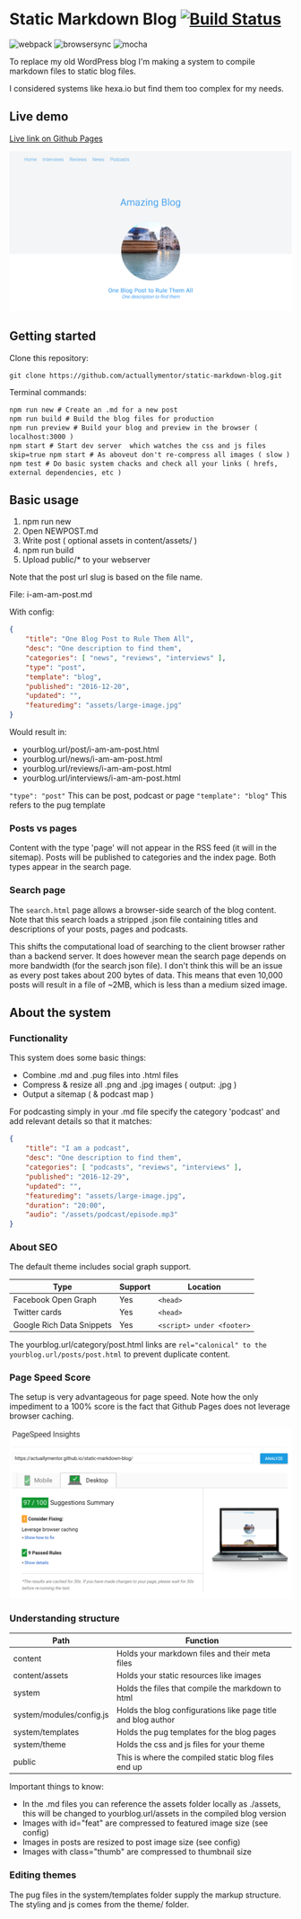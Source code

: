 # Static Markdown Blog [![Build Status](https://travis-ci.org/actuallymentor/static-markdown-blog.svg?branch=master)](https://travis-ci.org/actuallymentor/static-markdown-blog)

<img height="50px" alt="webpack" src="http://i.imgur.com/ZtANAeL.png" />
<img height="50px" alt="browsersync" src="http://i.imgur.com/L5peje9.png" />
<img height="50px" alt="mocha" src="http://i.imgur.com/yo9d9Qe.png" />

To replace my old WordPress blog I'm making a system to compile markdown files to static blog files.

I considered systems like hexa.io but find them too complex for my needs.

## Live demo

[Live link on Github Pages]( https://actuallymentor.github.io/static-markdown-blog/ )

![Screenshot of live demo]( ./content/readme/screenshot-blog.png )

## Getting started

Clone this repository:

```shell
git clone https://github.com/actuallymentor/static-markdown-blog.git
```

Terminal commands:

```shell
npm run new # Create an .md for a new post
npm run build # Build the blog files for production
npm run preview # Build your blog and preview in the browser ( localhost:3000 )
npm start # Start dev server  which watches the css and js files
skip=true npm start # As aboveut don't re-compress all images ( slow )
npm test # Do basic system chacks and check all your links ( hrefs, external dependencies, etc )
```

## Basic usage

1. npm run new
2. Open NEWPOST.md
3. Write post ( optional assets in content/assets/ )
4. npm run build
5. Upload public/* to your webserver

Note that the post url slug is based on the file name.

File: i-am-am-post.md

With config:

```json
{
    "title": "One Blog Post to Rule Them All",
    "desc": "One description to find them",
    "categories": [ "news", "reviews", "interviews" ],
    "type": "post",
    "template": "blog",
    "published": "2016-12-20",
    "updated": "",
    "featuredimg": "assets/large-image.jpg"
}
```

Would result in:

- yourblog.url/post/i-am-am-post.html
- yourblog.url/news/i-am-am-post.html
- yourblog.url/reviews/i-am-am-post.html
- yourblog.url/interviews/i-am-am-post.html

`"type": "post"` This can be post, podcast or page
`"template": "blog"` This refers to the pug template

### Posts vs pages

Content with the type 'page' will not appear in the RSS feed (it will in the sitemap). Posts will be published to categories and the index page. Both types appear in the search page.

### Search page

The `search.html` page allows a browser-side search of the blog content. Note that this search loads a stripped .json file containing titles and descriptions of your posts, pages and podcasts.

This shifts the computational load of searching to the client browser rather than a backend server. It does however mean the search page depends on more bandwidth (for the search json file). I don't think this will be an issue as every post takes about 200 bytes of data. This means that even 10,000 posts will result in a file of ~2MB, which is less than a medium sized image.

## About the system

### Functionality

This system does some basic things:

- Combine .md and .pug files into .html files
- Compress & resize all .png and .jpg images ( output: .jpg )
- Output a sitemap ( & podcast map )

For podcasting simply in your .md file specify the category 'podcast' and add relevant details so that it matches:

```json
{
    "title": "I am a podcast",
    "desc": "One description to find them",
    "categories": [ "podcasts", "reviews", "interviews" ],
    "published": "2016-12-29",
    "updated": "",
    "featuredimg": "assets/large-image.jpg",
    "duration": "20:00",
    "audio": "/assets/podcast/episode.mp3"
}
```

### About SEO

The default theme includes social graph support.

| Type | Support | Location |
| ---- | ------- | -------- |
| Facebook Open Graph | Yes | ` <head> `
| Twitter cards | Yes | ` <head> `
| Google Rich Data Snippets | Yes | ` <script> under <footer> `

The yourblog.url/category/post.html links are `rel="calonical" to the yourblog.url/posts/post.html` to prevent duplicate content.

### Page Speed Score

The setup is very advantageous for page speed. Note how the only impediment to a 100% score is the fact that Github Pages does not leverage browser caching.

![Page speed screenshot]( ./content/readme/page-speed.png )

### Understanding structure

| Path | Function |
| ------ | -------- |
| content | Holds your markdown files and their meta files
| content/assets | Holds your static resources like images
| system | Holds the files that compile the markdown to html
| system/modules/config.js | Holds the blog configurations like page title and blog author
| system/templates | Holds the pug templates for the blog pages
| system/theme | Holds the css and js files for your theme
| public | This is where the compiled static blog files end up

Important things to know:

- In the .md files you can reference the assets folder locally as ./assets, this will be changed to yourblog.url/assets in the compiled blog version
- Images with id="feat" are compressed to featured image size (see config)
- Images in posts are resized to post image size (see config)
- Images with class="thumb" are compressed to thumbnail size

### Editing themes

The pug files in the system/templates folder supply the markup structure. The styling and js comes from the theme/ folder.